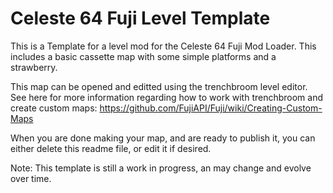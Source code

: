 # Celeste 64 Fuji Level Template
This is a Template for a level mod for the Celeste 64 Fuji Mod Loader. This includes a basic cassette map with some simple platforms and a strawberry.

This map can be opened and editted using the trenchbroom level editor. See here for more information regarding how to work with trenchbroom and create custom maps:
https://github.com/FujiAPI/Fuji/wiki/Creating-Custom-Maps

When you are done making your map, and are ready to publish it, you can either delete this readme file, or edit it if desired.

Note: This template is still a work in progress, an may change and evolve over time.